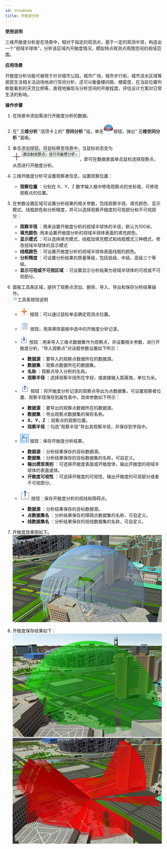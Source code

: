 ```yaml
---
id: ViewDome
title: 开敞度分析
---
```

**使用说明**

三维开敞度分析是在场景中，相对于指定的观测点，基于一定的观测半径，构造出一个“视域半球体”，分析该区域内开敞度情况，模拟特点观测点周围空间的视域范围。

**应用场景**

开敞度分析功能可被用于针对城市公园，城市广场，城市步行街，城市滨水区域等居民生活相关活动场地进行空间分析，还可以衡量楼间距、楼密度，在当前位置判断能看到的天空比例等，直观地展现与分析空间的开敞程度，评估设计方案对日常生活的影响。

**操作步骤**

1. 在场景中添加需进行开敞度分析的数据。
2. 在“ **三维分析** ”选项卡上的“ **空间分析** ”组，单击![](img/Image_ViewDomeAnalysis.png)按钮，弹出“ **三维空间分析** ”面板。
3. 单击添加按钮，将鼠标移至场景中，当鼠标状态变为![](img/CursorViewDome.png)，即可在数据表面单击鼠标选择观察点，从而进行开敞度分析。
4. 三维开敞度分析可设置观察者信息，设置观察位置： 
     * **观察位置** ：分别在 X、Y、Z 数字输入框中修改观察点的坐标值，可修改观察点的位置。
5. 在参数设置区域可设置分析结果的相关参数，包括观察半径、填充颜色、显示模式、线框颜色和分析精度，并可以选择观察开敞度的可视部分和不可视部分： 
     * **观察半径** ：用来设置开敞度分析的视域半球体的半径，默认为100米。
     * **填充颜色** :用来设置开敞度分析的视域半球体表面的填充颜色。
     * **显示模式** ：可以选择填充模式，线框加填充模式和线框模式三种模式，修改视域半球体的显示模式
     * **线框颜色** ：可设置开敞度分析的视域半球体表面线框的颜色。
     * **分析精度** ：可设置分析结果的质量等级，包括低级、中级、高级三个等级。
     * **显示可视或不可视区域** ：可设置显示分析结果为视域半球体的可视或不可视部分。
6. 面板工具条区域，提供了观察点添加、删除、导入、导出和保存分析结果操作。  
![](img/close.gif)工具条按钮说明

     * ![](img/Add1.png) 按钮：可以通过鼠标单击确定观测点位置。
     * ![](img/RemoveButton.png) 按钮，用来移除面板中选中的开敞度分析记录。
     * ![](img/Import.png) 按钮：用来导入三维点数据集作为观察点，并设置相关参数，进行开敞度分析，“导入观察点”对话框参数设置如下所示： 

        - **数据源** ：要导入的观察点数据所在的数据源。
        - **数据集** ：观察点数据所在的数据集。
        - **名称** ：观察点导入分析的名称。
        - **观察半径** ：选择观察半径所在字段，或直接输入距离值，单位为米。

      * ![](img/Export.png) 按钮：将开敞度分析记录的观察点导出为点数据集，可设置观察者位置、观察半径保存到属性表中。具体参数如下所示： 

        - **数据源** ：要导出的观察点数据所在的数据源。
        - **数据集** ：导出观察点数据集的保存名称。
        - **X、Y、Z** ：观察点的观察位置。
        - **观察半径** ：勾选“观察半径”导出其观察半径，并保存到字段中。

     * ![](../../img/Save.png) 按钮：保存开敞度分析结果。 

        - **数据源** ：分析结果保存的目标数据源。
        - **数据集** ：分析结果保存的目标数据集的名称，可自定义。
        - **输出模型类别** ：可选择开敞度表面或开敞度体，输出开敞度的视域半球体的表面或体。
        - **开敞度可视性** ：可选择开敞度的可视性，输出开敞度的可视部分或者不可视部分。

     * ![](img/SavePointandLine.png) 按钮：保存开敞度分析的视线和障碍点。 

        - **数据源** ：分析结果保存的目标数据源。
        - **点数据集名** ：分析结果保存的障碍点数据集的名称，可自定义。
        - **线数据集名** ：分析结果保存的视线数据集的名称，可自定义。

7. 开敞度效果图如下。  
![图：开敞度分析效果图](img/ViewDomeAnalysis.png)  

  1. 开敞度保存结果如下：  
   ![图：开敞度可视部分表面](img/ViewDomeVisibleShell.png)   ![图: 开敞度不可视部分体](img/ViewDomeHiddenBody.png)  

